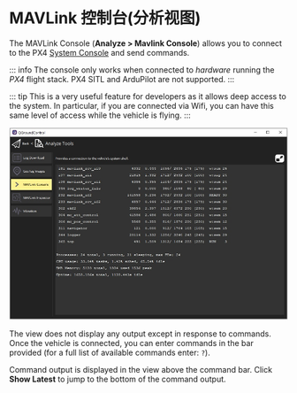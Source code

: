 # MAVLink 控制台(分析视图)

The MAVLink Console (**Analyze > Mavlink Console**) allows you to connect to the PX4 [System Console](https://docs.px4.io/main/en/debug/system_console.html) and send commands.

::: info
The console only works when connected to *hardware* running the *PX4* flight stack. PX4 SITL and ArduPilot are not supported.
:::


::: tip
This is a very useful feature for developers as it allows deep access to the system. In particular, if you are connected via Wifi, you can have this same level of access while the vehicle is flying.
:::

![Analyze View MAVLink Console](../../../assets/analyze/mavlink_console.jpg)

The view does not display any output except in response to commands. Once the vehicle is connected, you can enter commands in the bar provided (for a full list of available commands enter: `?`).

Command output is displayed in the view above the command bar. Click **Show Latest** to jump to the bottom of the command output.